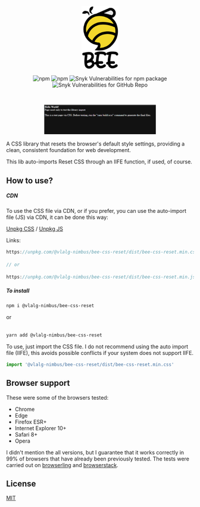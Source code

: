 <p align="center">
<img src="https://github.com/VemLavarALoucaGamers/vlalg-nimbus/raw/main/packages/scss/bee-css-reset/images/Bee_Logo_White_Name.png" width="100">
</p>

<div align="center">

![npm](https://img.shields.io/npm/v/@vlalg-nimbus/bee-css-reset?style=for-the-badge) ![npm](https://img.shields.io/npm/dm/@vlalg-nimbus/bee-css-reset?style=for-the-badge) ![Snyk Vulnerabilities for npm package](https://img.shields.io/snyk/vulnerabilities/npm/@vlalg-nimbus/bee-css-reset?label=npm%20vulnerabilities&style=for-the-badge) ![Snyk Vulnerabilities for GitHub Repo](https://img.shields.io/snyk/vulnerabilities/github/VemLavarALoucaGamers/vlalg-nimbus?label=Repo%20Vulnerabilities&style=for-the-badge)
</div>

<br />

<p align="center">
<img src="https://github.com/VemLavarALoucaGamers/vlalg-nimbus/raw/main/packages/scss/bee-css-reset/images/example.png" width="300">
</p>

A CSS library that resets the browser's default style settings, providing a clean, consistent foundation for web development.

This lib auto-imports Reset CSS through an IIFE function, if used, of course.

## How to use?

##### CDN

To use the CSS file via CDN, or if you prefer, you can use the auto-import file (JS) via CDN, it can be done this way:

[Unpkg CSS](https://unpkg.com/@vlalg-nimbus/bee-css-reset/dist/bee-css-reset.min.css) / [Unpkg JS](https://unpkg.com/@vlalg-nimbus/bee-css-reset/dist/bee-css-reset.min.js)

Links:

```js
https://unpkg.com/@vlalg-nimbus/bee-css-reset/dist/bee-css-reset.min.css

// or

https://unpkg.com/@vlalg-nimbus/bee-css-reset/dist/bee-css-reset.min.js
```

##### To install

```bash
npm i @vlalg-nimbus/bee-css-reset
```

or

```bash

yarn add @vlalg-nimbus/bee-css-reset

```

To use, just import the CSS file. I do not recommend using the auto import file (IIFE), this avoids possible conflicts if your system does not support IIFE.

```js
import '@vlalg-nimbus/bee-css-reset/dist/bee-css-reset.min.css'
```

## Browser support

These were some of the browsers tested:

- Chrome
- Edge
- Firefox ESR+
- Internet Explorer 10+
- Safari 8+
- Opera

I didn't mention the all versions, but I guarantee that it works correctly in 99% of browsers that have already been previously tested. The tests were carried out on [browserling](https://www.browserling.com) and [browserstack](https://www.browserstack.com).

## License

[MIT](http://opensource.org/licenses/MIT)
